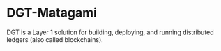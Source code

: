 # DGT-Matagami

DGT is a Layer 1 solution for building, deploying, and running distributed ledgers (also called blockchains).
